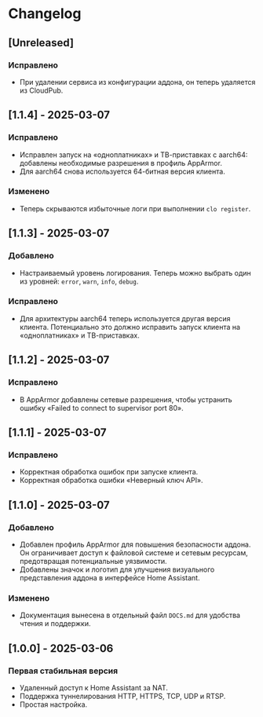 # Changelog

## [Unreleased]

### Исправлено

- При удалении сервиса из конфигурации аддона, он теперь удаляется из CloudPub.

## [1.1.4] - 2025-03-07

### Исправлено

- Исправлен запуск на «одноплатниках» и ТВ-приставках с aarch64: добавлены необходимые разрешения в профиль AppArmor.
- Для aarch64 снова используется 64-битная версия клиента.

### Изменено

- Теперь скрываются избыточные логи при выполнении `clo register`.

## [1.1.3] - 2025-03-07

### Добавлено

- Настраиваемый уровень логирования. Теперь можно выбрать один из уровней: `error`, `warn`, `info`, `debug`.

### Исправлено

- Для архитектуры aarch64 теперь используется другая версия клиента. Потенциально это должно исправить запуск клиента на «одноплатниках» и ТВ-приставках.

## [1.1.2] - 2025-03-07

### Исправлено

- В AppArmor добавлены сетевые разрешения, чтобы устранить ошибку «Failed to connect to supervisor port 80».

## [1.1.1] - 2025-03-07

### Исправлено

- Корректная обработка ошибок при запуске клиента.
- Корректная обработка ошибки «Неверный ключ API».

## [1.1.0] - 2025-03-07

### Добавлено

- Добавлен профиль AppArmor для повышения безопасности аддона. Он ограничивает доступ к файловой системе и сетевым ресурсам, предотвращая потенциальные уязвимости.
- Добавлены значок и логотип для улучшения визуального представления аддона в интерфейсе Home Assistant.

### Изменено

- Документация вынесена в отдельный файл `DOCS.md` для удобства чтения и поддержки.

## [1.0.0] - 2025-03-06

### Первая стабильная версия

- Удаленный доступ к Home Assistant за NAT.
- Поддержка туннелирования HTTP, HTTPS, TCP, UDP и RTSP.
- Простая настройка.
